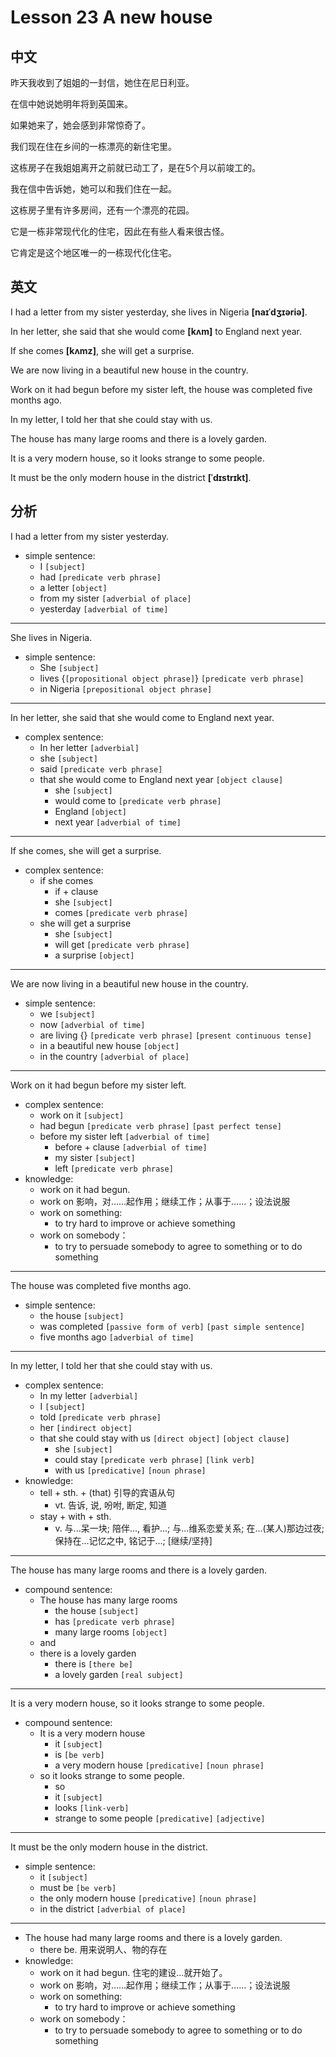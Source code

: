 # Lesson 23 A new house

## 中文

昨天我收到了姐姐的一封信，她住在尼日利亚。

在信中她说她明年将到英国来。

如果她来了，她会感到非常惊奇了。

我们现在住在乡间的一栋漂亮的新住宅里。

这栋房子在我姐姐离开之前就已动工了，是在5个月以前竣工的。

我在信中告诉她，她可以和我们住在一起。

这栋房子里有许多房间，还有一个漂亮的花园。

它是一栋非常现代化的住宅，因此在有些人看来很古怪。

它肯定是这个地区唯一的一栋现代化住宅。

## 英文

I had a letter from my sister yesterday, she lives in Nigeria **[naɪˈdʒɪəriə]**.

In her letter, she said that she would come **[kʌm]** to England next year.

If she comes **[kʌmz]**, she will get a surprise.

We are now living in a beautiful new house in the country.

Work on it had begun before my sister left, the house was completed five months ago.

In my letter, I told her that she could stay with us.

The house has many large rooms and there is a lovely garden.

It is a very modern house, so it looks strange to some people.

It must be the only modern house in the district **[ˈdɪstrɪkt]**.

## 分析

I had a letter from my sister yesterday. 
- simple sentence:
    - I `[subject]`
    - had `[predicate verb phrase]` 
    - a letter `[object]`
    - from my sister `[adverbial of place]`
    - yesterday `[adverbial of time]`
  
---

She lives in Nigeria.
- simple sentence:
    - She `[subject]`
    - lives {`[propositional object phrase]`} `[predicate verb phrase]` 
    - in Nigeria `[prepositional object phrase]`
  
---

In her letter, she said that she would come to England next year.
- complex sentence:
    - In her letter `[adverbial]`
    - she `[subject]`
    - said `[predicate verb phrase]` 
    - that she would come to England next year `[object clause]`
        - she `[subject]`
        - would come to `[predicate verb phrase]`
        - England `[object]`
        - next year `[adverbial of time]`
  
---

If she comes, she will get a surprise. 
- complex sentence:
    - if she comes 
        - if + clause
        - she `[subject]`
        - comes `[predicate verb phrase]` 
    - she will get a surprise
        - she `[subject]`
        - will get `[predicate verb phrase]`
        - a surprise `[object]`
  
---

We are now living in a beautiful new house in the country.
- simple sentence:  
    - we `[subject]`
    - now `[adverbial of time]`
    - are living {} `[predicate verb phrase]` `[present continuous tense]`
    - in a beautiful new house `[object]`
    - in the country `[adverbial of place]`
  
---

Work on it had begun before my sister left.
- complex sentence:
    - work on it `[subject]`
    - had begun `[predicate verb phrase]` `[past perfect tense]`
    - before my sister left `[adverbial of time]`
        - before + clause `[adverbial of time]`
        - my sister `[subject]`
        - left `[predicate verb phrase]` 
- knowledge:
    - work on it had begun.
    - work on 影响，对……起作用；继续工作；从事于……；设法说服
    - work on something:
        - to try hard to improve or achieve something
    - work on somebody：
        - to try to persuade somebody to agree to something or to do something
  
---

The house was completed five months ago.
- simple sentence:
    - the house `[subject]`
    - was completed `[passive form of verb]` `[past simple sentence]`
    - five months ago `[adverbial of time]`
  
---

In my letter, I told her that she could stay with us.
- complex sentence:
    - In my letter `[adverbial]`
    - I `[subject]`
    - told `[predicate verb phrase]` 
    - her `[indirect object]`
    - that she could stay with us `[direct object]` `[object clause]`
        - she `[subject]`
        - could stay `[predicate verb phrase]` `[link verb]`
        - with us `[predicative]` `[noun phrase]`
- knowledge:
    - tell + sth. + (that) 引导的宾语从句
        - vt. 告诉, 说, 吩咐, 断定, 知道
    - stay + with + sth.
        - v. 与...呆一块; 陪伴..., 看护...; 与...维系恋爱关系; 在...(某人)那边过夜; 保持在...记忆之中, 铭记于...; [继续/坚持]
  
---

The house has many large rooms and there is a lovely garden. 
- compound sentence:
    - The house has many large rooms 
        - the house `[subject]`
        - has `[predicate verb phrase]` 
        - many large rooms `[object]`
    - and 
    - there is a lovely garden
        - there is `[there be]`
        - a lovely garden `[real subject]`
  
---

It is a very modern house, so it looks strange to some people.
- compound sentence:
    - It is a very modern house
        - it `[subject]`
        - is `[be verb]`
        - a very modern house `[predicative]` `[noun phrase]`
    - so it looks strange to some people.
        - so 
        - it `[subject]`
        - looks `[link-verb]`
        - strange to some people `[predicative]` `[adjective]`
  
---

It must be the only modern house in the district.
- simple sentence:
    - it `[subject]`
    - must be `[be verb]`
    - the only modern house `[predicative]` `[noun phrase]`
    - in the district `[adverbial of place]`

---

- The house had many large rooms and there is a lovely garden.
   - there be. 用来说明人、物的存在
- knowledge:
    - work on it had begun. 住宅的建设...就开始了。
    - work on 影响，对……起作用；继续工作；从事于……；设法说服
    - work on something:
        - to try hard to improve or achieve something
    - work on somebody：
        - to try to persuade somebody to agree to something or to do something
